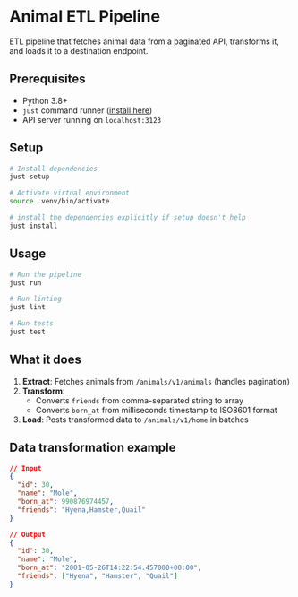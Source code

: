 # Animal ETL Pipeline

ETL pipeline that fetches animal data from a paginated API, transforms it, and loads it to a destination endpoint.

## Prerequisites

- Python 3.8+
- `just` command runner ([install here](https://github.com/casey/just))
- API server running on `localhost:3123`

## Setup

```bash
# Install dependencies
just setup

# Activate virtual environment
source .venv/bin/activate

# install the dependencies explicitly if setup doesn't help
just install
```

## Usage

```bash
# Run the pipeline
just run

# Run linting
just lint

# Run tests
just test
```

## What it does

1. **Extract**: Fetches animals from `/animals/v1/animals` (handles pagination)
2. **Transform**:
   - Converts `friends` from comma-separated string to array
   - Converts `born_at` from milliseconds timestamp to ISO8601 format
3. **Load**: Posts transformed data to `/animals/v1/home` in batches

## Data transformation example

```json
// Input
{
  "id": 30,
  "name": "Mole",
  "born_at": 990876974457,
  "friends": "Hyena,Hamster,Quail"
}

// Output
{
  "id": 30,
  "name": "Mole",
  "born_at": "2001-05-26T14:22:54.457000+00:00",
  "friends": ["Hyena", "Hamster", "Quail"]
}
```
